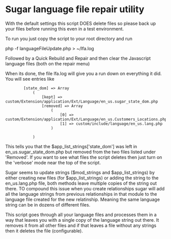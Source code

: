 # Sugar language file repair utility

With the default settings this script DOES delete files so please back up your files before running this even in a test
environment.

To run you just copy the script to your root directory and run

php -f languageFileUpdate.php > ~/lfa.log

Followed by a Quick Rebuild and Repair and then clear the Javascript language files (both on the repair menu)

When its done, the file lfa.log will give you a run down on everything it did. You will see entries like

            [state_dom] => Array
                (
                    [kept] => custom/Extension/application/Ext/Language/en_us.sugar_state_dom.php
                    [removed] => Array
                        (
                            [0] => custom/Extension/application/Ext/Language/en_us.Customers_Locations.php
                            [1] => custom/include/language/en_us.lang.php
                        )

                )

This tells you that the $app_list_strings['state_dom'] was left in en_us.sugar_state_dom.php but removed from the two
files listed under 'Removed'. If you want to see what files the script deletes then just turn on the 'verbose' mode near
the top of the script.

Sugar seems to update strings ($mod_strings and $app_list_strings) by either creating new files
(for $app_list_strings) or adding the string to the en_us.lang.php file, both methods leave multiple copies of the
string out there. TO compound this issue when you create relationships sugar will add all the language strings from
previous relationships in that module to the language file created for the new relatinship. Meaning the same language
string can be in dozens of different files.

This script goes through all your language files and processes them in a way that leaves you with a single copy of the
language string out there. It removes it from all other files and if that leaves a file without any strings then it
deletes the file (configurable).
